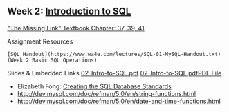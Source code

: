 ## Week 2: [Introduction to SQL](https://www.wa4e.com/lessons/sql-intro)

["The Missing Link" Textbook Chapter: 37, 39, 41](http://textbooks.opensuny.org/the-missing-link-an-introduction-to-web-development-and-programming/)

Assignment Resources

    [SQL Handout](https://www.wa4e.com/lectures/SQL-01-MySQL-Handout.txt) (Week 2 Basic SQL Operations)

Slides & Embedded Links
[02-Intro-to-SQL.ppt](https://d3c33hcgiwev3.cloudfront.net/_07dce388028a4cbd68356383ccadd110_02-Intro-to-SQL.ppt?Expires=1611014400&Signature=b0gD0XA9-gCwGT1TV7T5YUJmGfWVnQxMbx9VZEe6UWoDX-EvTVRmL2xYdvhoSZhrdjJ4hS1OR5BpcWaPTkhf4We5Xp4nsOdQzrQZZLISbP7fcPkiR91Z1qoIoiOQ2iJXtEBaiAu0Ap3pbKv4L~YkoQ5kNz7z-n~3jZfLA65jA4w_&Key-Pair-Id=APKAJLTNE6QMUY6HBC5A)
[02-Intro-to-SQL.pdfPDF File](https://d3c33hcgiwev3.cloudfront.net/_53e07fd0007dbc9168cacae2b35c1b37_02-Intro-to-SQL.pdf?Expires=1611014400&Signature=TL3LlPkdUsuZhz4Y1Qy9VBESCXfY6LtHoiF5IvJur~YOzuL6WgeYfDY51ab01xNkFyOq4Z1IdjnV1MyZyQJm93BNRtGAYUG39XW1r22ksoTZhexsK3eqRo3F7K6fDj~FCacBRFbztLXlFOtv5jN7fgn2vopWS8jjNpePKuzn2tA_&Key-Pair-Id=APKAJLTNE6QMUY6HBC5A)

- Elizabeth Fong: [Creating the SQL Database Standards](https://www.youtube.com/watch?v=rLUm3vst87g&feature=youtu.be)
- http://dev.mysql.com/doc/refman/5.0/en/string-functions.html
- http://dev.mysql.com/doc/refman/5.0/en/date-and-time-functions.html
